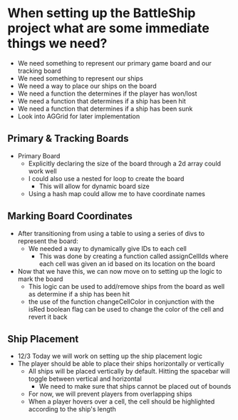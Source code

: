 # When setting up the BattleShip project what are some immediate things we need?

- We need something to represent our primary game board and our tracking board
- We need something to represent our ships
- We need a way to place our ships on the board
- We need a function the determines if the player has won/lost
- We need a function that determines if a ship has been hit
- We need a function that determines if a ship has been sunk
- Look into AGGrid for later implementation

## Primary & Tracking Boards

- Primary Board
    - Explicitly declaring the size of the board through a 2d array could work well
    - I could also use a nested for loop to create the board
        - This will allow for dynamic board size
    - Using a hash map could allow me to have coordinate names

## Marking Board Coordinates

- After transitioning from using a table to using a series of divs to represent the board:
    - We needed a way to dynamically give IDs to each cell
        - This was done by creating a function called assignCellIds where each cell was given an id based on its location on the board
- Now that we have this, we can now move on to setting up the logic to mark the board
    - This logic can be used to add/remove ships from the board as well as determine if a ship has been hit
    - the use of the function changeCellColor in conjunction with the isRed boolean flag can be used to change the color of the cell and revert it back

## Ship Placement
- 12/3 Today we will work on setting up the ship placement logic
- The player should be able to place their ships horizontally or vertically
    - All ships will be placed vertically by default. Hitting the spacebar will toggle between vertical and horizontal
        - We need to make sure that ships cannot be placed out of bounds
    - For now, we will prevent players from overlapping ships 
    - When a player hovers over a cell, the cell should be highlighted according to the ship's length